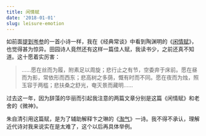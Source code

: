 ```yaml
---
title: 闲情赋
date: '2018-01-01'
slug: leisure-emotion
---
```


如前面[提到岑参](/cn/2017/04/ames/)的一首小诗一样，我在《经典常谈》中看到陶渊明的《[闲情赋](https://zh.wikisource.org/zh-hans/%E9%96%91%E6%83%85%E8%B3%A6)》，也觉得甚为惊异。田园诗人竟然还有这样一篇佳人赋，我读书少，之前还真不知道。这十愿着实厉害：

> ……愿在丝而为履，附素足以周旋；悲行止之有节，空委弃于床前。愿在昼而为影，常依形而西东；悲高树之多荫，慨有时而不同。愿在夜而为烛，照玉容于两槛；悲扶桑之舒光，奄灭景而藏明……

过去这一年，因为辞藻的华丽而引起我注意的两篇文章分别是这篇《闲情赋》和老舍的《微神》。

朱自清引用这篇赋，是为了辅助解释卞之琳的《[淘气](http://www.millionbook.com/xd/b/bianzhilin/bianzlsj/001.htm)》一诗。我不得不承认，理解近代诗对我来说实在是太难了，这个以后再具体举例。
